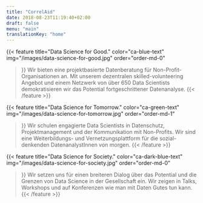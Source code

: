 ```yaml
---
title: "CorrelAid"
date: 2018-08-23T11:19:40+02:00
draft: false
menu: "main"
translationKey: "home"
---
```


{{< feature 
    title="Data Science for Good." 
    color="ca-blue-text"
    img="/images/data-science-for-good.jpg"
    order="order-md-0"
>}}
    Wir bieten eine projektbasierte Datenberatung für Non-Profit-Organisationen an. Mit unserem dezentralen
    skilled-volunteering Angebot und einem Netzwerk von über 650 Data Scientists demokratisieren wir das
    Potential fortgeschrittener Datenanalyse.
{{< /feature >}}

{{< feature 
    title="Data Science for Tomorrow."
    color="ca-green-text"
    img="/images/data-science-for-tomorrow.jpg"
    order="order-md-1"
>}}
    Wir schulen engagierte Data Scientists in Datenschutz, Projektmanagement und der Kommunikation mit
    Non-Profits. Wir sind eine Weiterbildungs- und Vernetzungsplattform für die sozial-denkenden
    DatenanalystInnen von morgen.
{{< /feature >}}

{{< feature 
    title="Data Science for Society." 
    color="ca-dark-blue-text"
    img="/images/data-science-for-society.jpg"
    order="order-md-0"
>}}
    Wir setzen uns für einen breiteren Dialog über das Potential und die Grenzen von Data Science in
    der Gesellschaft ein. Wir zeigen in Talks, Workshops und auf Konferenzen wie man mit
    Daten Gutes tun kann.
{{< /feature >}}